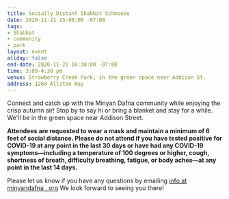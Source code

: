 ```yaml
---
title: Socially Distant Shabbat Schmooze
date: 2020-11-21 15:00:00 -07:00
tags:
- Shabbat
- community
- park
layout: event
allday: false
end-date: 2020-11-21 16:30:00 -07:00
time: 3:00-4:30 pm
venue: Strawberry Creek Park, in the green space near Addison St.
address: 1260 Allston Way
---
```


Connect and catch up with the Minyan Dafna community while enjoying the crisp autumn air! Stop by to say hi or bring a blanket and stay for a while. We'll be in the green space near Addison Street.

**Attendees are requested to wear a mask and maintain a minimum of 6 feet of social distance. Please do not attend if you have tested positive for COVID-19 at any point in the last 30 days or have had any COVID-19 symptoms—including a temperature of 100 degrees or higher, cough, shortness of breath, difficulty breathing, fatigue, or body aches—at any point in the last 14 days.**

Please let us know if you have any questions by emailing [info at minyandafna . org](mailto:info@minyandafna.org)
We look forward to seeing you there!
